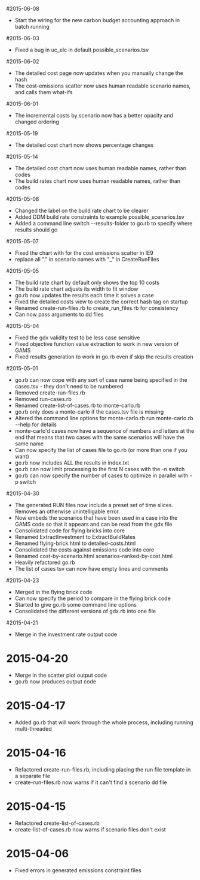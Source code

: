 #2015-06-08

* Start the wiring for the new carbon budget accounting approach in batch running

#2015-06-03

* Fixed a bug in uc_elc in default possible_scenarios.tsv

#2015-06-02

* The detailed cost page now updates when you manually change the hash
* The cost-emissions scatter now uses human readable scenario names, and calls them what-ifs

#2015-06-01

* The incremental costs by scenario now has a better opacity and changed ordering

#2015-05-19

* The detailed cost chart now shows percentage changes

#2015-05-14

* The detailed cost chart now uses human readable names, rather than codes
* The build rates chart now uses human readable names, rather than codes

#2015-05-08

* Changed the label on the build rate chart to be clearer
* Added DDM build rate constraints to example possible_scenarios.tsv
* Added a command line switch --results-folder to go.rb to specify where results should go

#2015-05-07

* Fixed the chart with for the cost emissions scatter in IE9
* replace all "." in scenario names with "_" in CreateRunFiles

#2015-05-05

* The build rate chart by default only shows the top 10 costs
* The build rate chart adjusts its width to fit window
* go.rb now updates the results each time it solves a case
* Fixed the detailed costs view to create the correct hash tag on startup
* Renamed create-run-files.rb to create_run_files.rb for consistency
* Can now pass arguments to dd files

#2015-05-04

* Fixed the gdx validity test to be less case sensitive
* Fixed objective function value extraction to work in new version of GAMS
* Fixed results generation to work in go.rb even if skip the results creation

#2015-05-01

* go.rb can now cope with any sort of case name being specified in the cases.tsv - they don't need to be numbered
* Removed create-run-files.rb
* Removed run-cases.rb
* Renamed create-list-of-cases.rb to monte-carlo.rb
* go.rb only does a monte-carlo if the cases.tsv file is missing
* Altered the command line options for monte-carlo.rb run monte-carlo.rb --help for details
* monte-carlo'd cases now have a sequence of numbers and letters at the end that means that two cases with the same scenarios will have the same name
* Can now specify the list of cases file to go.rb (or more than one if you want)
* go.rb now includes ALL the results in index.txt
* go.rb can now limit processing to the first N cases with the -n switch
* go.rb can now specify the number of cases to optimize in parallel with -p switch

#2015-04-30

* The generated RUN files now include a preset set of time slices. Removes an otherwise unintelligable error.
* Now embeds the scenarios that have been used in a case into the GAMS code so that it appears and can be read from the gdx file
* Consolidated code for flying bricks into core
* Renamed ExtractInvestment to ExtractBuildRates
* Renamed flying-brick.html to detailed-costs.html
* Consolidated the costs against emissions code into core
* Renamed cost-by-scenario.html scenarios-ranked-by-cost.html
* Heavily refactored go.rb
* The list of cases tsv can now have empty lines and comments

#2015-04-23

* Merged in the flying brick code
* Can now specify the period to compare in the flying brick code
* Started to give go.rb some command line options
* Consolidated the different versions of gdx.rb into one file

#2015-04-21

* Merge in the investment rate output code

# 2015-04-20

* Merge in the scatter plot output code
* go.rb now produces output code

# 2015-04-17

* Added go.rb that will work through the whole process, including running multi-threaded

# 2015-04-16

* Refactored create-run-files.rb, including placing the run file template in a separate file
* create-run-files.rb now warns if it can't find a scenario dd file

# 2015-04-15

* Refactored create-list-of-cases.rb
* create-list-of-cases.rb now warns if scenario files don't exist

# 2015-04-06

* Fixed errors in generated emissions constraint files
